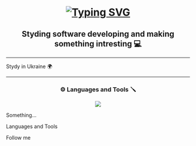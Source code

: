 
<h1 align="center">
    <a href="https://git.io/typing-svg">
        <img src="https://readme-typing-svg.demolab.com?font=Nunito&weight=700&size=35&duration=6000&pause=1000&color=44F77E&center=true&vCenter=true&width=435&lines=Hello+I'm+Andriy+%3AD" alt="Typing SVG" />
    </a>
</h1>

<h2 align="center"> Styding software developing and making something intresting 💻</h2>

<hr>
Stydy in Ukraine 🌍
<hr>

<h3 align="center">⚙️ Languages and Tools 🪛</h3>
<div align="center">
    <img src="https://skillicons.dev/icons?i=C%2b%2b,python,c#,github"/>
</div>

Something... 

Languages and Tools

Follow me
